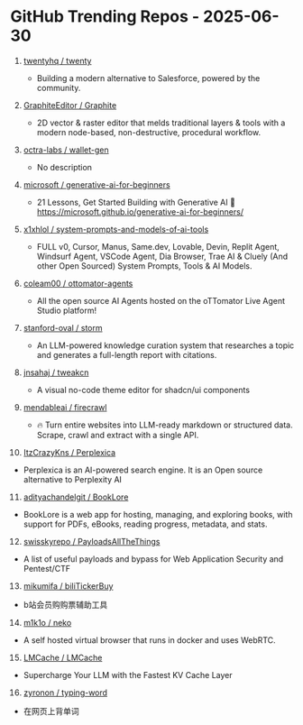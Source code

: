 # GitHub Trending Repos - 2025-06-30

1. [twentyhq /    twenty](https://github.com/twentyhq/twenty)
   - Building a modern alternative to Salesforce, powered by the community.

2. [GraphiteEditor /    Graphite](https://github.com/GraphiteEditor/Graphite)
   - 2D vector & raster editor that melds traditional layers & tools with a modern node-based, non-destructive, procedural workflow.

3. [octra-labs /    wallet-gen](https://github.com/octra-labs/wallet-gen)
   - No description

4. [microsoft /    generative-ai-for-beginners](https://github.com/microsoft/generative-ai-for-beginners)
   - 21 Lessons, Get Started Building with Generative AI 🔗 https://microsoft.github.io/generative-ai-for-beginners/

5. [x1xhlol /    system-prompts-and-models-of-ai-tools](https://github.com/x1xhlol/system-prompts-and-models-of-ai-tools)
   - FULL v0, Cursor, Manus, Same.dev, Lovable, Devin, Replit Agent, Windsurf Agent, VSCode Agent, Dia Browser, Trae AI & Cluely (And other Open Sourced) System Prompts, Tools & AI Models.

6. [coleam00 /    ottomator-agents](https://github.com/coleam00/ottomator-agents)
   - All the open source AI Agents hosted on the oTTomator Live Agent Studio platform!

7. [stanford-oval /    storm](https://github.com/stanford-oval/storm)
   - An LLM-powered knowledge curation system that researches a topic and generates a full-length report with citations.

8. [jnsahaj /    tweakcn](https://github.com/jnsahaj/tweakcn)
   - A visual no-code theme editor for shadcn/ui components

9. [mendableai /    firecrawl](https://github.com/mendableai/firecrawl)
   - 🔥 Turn entire websites into LLM-ready markdown or structured data. Scrape, crawl and extract with a single API.

10. [ItzCrazyKns /    Perplexica](https://github.com/ItzCrazyKns/Perplexica)
   - Perplexica is an AI-powered search engine. It is an Open source alternative to Perplexity AI

11. [adityachandelgit /    BookLore](https://github.com/adityachandelgit/BookLore)
   - BookLore is a web app for hosting, managing, and exploring books, with support for PDFs, eBooks, reading progress, metadata, and stats.

12. [swisskyrepo /    PayloadsAllTheThings](https://github.com/swisskyrepo/PayloadsAllTheThings)
   - A list of useful payloads and bypass for Web Application Security and Pentest/CTF

13. [mikumifa /    biliTickerBuy](https://github.com/mikumifa/biliTickerBuy)
   - b站会员购购票辅助工具

14. [m1k1o /    neko](https://github.com/m1k1o/neko)
   - A self hosted virtual browser that runs in docker and uses WebRTC.

15. [LMCache /    LMCache](https://github.com/LMCache/LMCache)
   - Supercharge Your LLM with the Fastest KV Cache Layer

16. [zyronon /    typing-word](https://github.com/zyronon/typing-word)
   - 在网页上背单词

